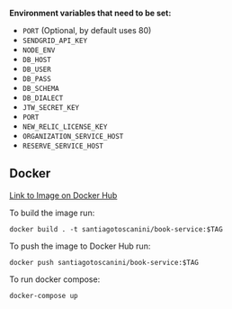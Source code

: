 **Environment variables that need to be set:**

* `PORT` (Optional, by default uses 80)
* `SENDGRID_API_KEY`
* `NODE_ENV`
* `DB_HOST`
* `DB_USER`
* `DB_PASS`
* `DB_SCHEMA`
* `DB_DIALECT`
* `JTW_SECRET_KEY`
* `PORT`
* `NEW_RELIC_LICENSE_KEY`
* `ORGANIZATION_SERVICE_HOST`
* `RESERVE_SERVICE_HOST`

## Docker

[Link to Image on Docker Hub](https://hub.docker.com/repository/docker/santiagotoscanini/book-service)

To build the image run:

```shell
docker build . -t santiagotoscanini/book-service:$TAG
```

To push the image to Docker Hub run:

```shell
docker push santiagotoscanini/book-service:$TAG
```
To run docker compose:

```shell
docker-compose up
```
